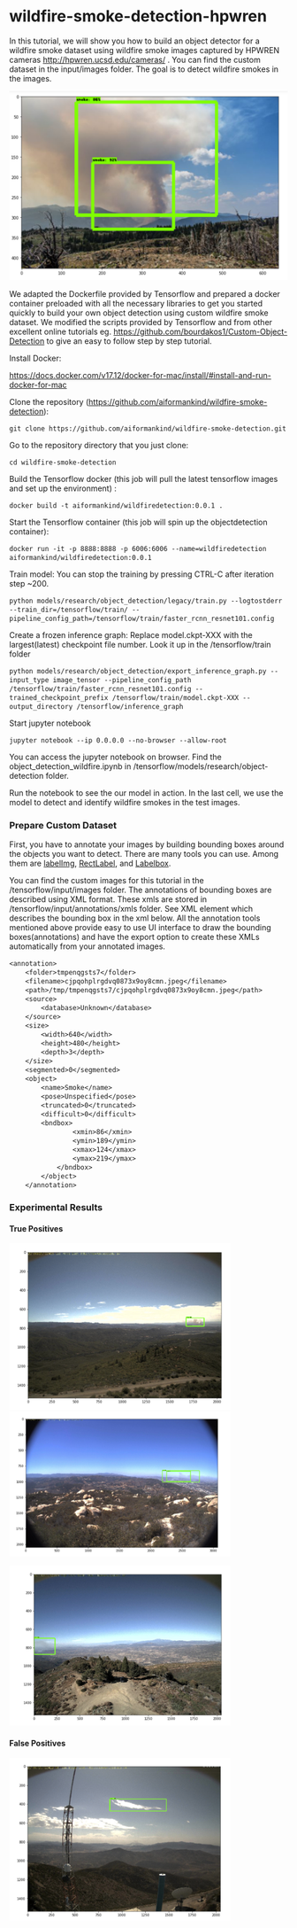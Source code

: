 # wildfire-smoke-detection-hpwren

In this tutorial, we will show you how to build an object detector for a wildfire smoke dataset using wildfire smoke images captured by HPWREN cameras http://hpwren.ucsd.edu/cameras/ . You can find the custom dataset in the input/images folder. The goal is to detect wildfire smokes in the images.

<p float="left">
<img src=docs/wildfire-detect.png />
</p>

We adapted the Dockerfile provided by Tensorflow and prepared a docker container preloaded with all the necessary libraries to get you started quickly to build your own object detection using custom wildfire smoke dataset. We modified the scripts provided by Tensorflow and from other excellent online tutorials eg. https://github.com/bourdakos1/Custom-Object-Detection to give an easy to follow step by step tutorial.

Install Docker:

https://docs.docker.com/v17.12/docker-for-mac/install/#install-and-run-docker-for-mac

Clone the repository (https://github.com/aiformankind/wildfire-smoke-detection):
```
git clone https://github.com/aiformankind/wildfire-smoke-detection.git
```

Go to the repository directory that you just clone:
```
cd wildfire-smoke-detection
```

Build the Tensorflow docker (this job will pull the latest tensorflow images and set up the environment) :
```
docker build -t aiformankind/wildfiredetection:0.0.1 .
```

Start the Tensorflow container (this job will spin up the objectdetection container):
```
docker run -it -p 8888:8888 -p 6006:6006 --name=wildfiredetection aiformankind/wildfiredetection:0.0.1
```
Train model:
You can stop the training by pressing CTRL-C after iteration step ~200.
```
python models/research/object_detection/legacy/train.py --logtostderr --train_dir=/tensorflow/train/ --pipeline_config_path=/tensorflow/train/faster_rcnn_resnet101.config
```

Create a frozen inference graph:
Replace model.ckpt-XXX with the largest(latest) checkpoint file number. Look it up in the /tensorflow/train folder

```
python models/research/object_detection/export_inference_graph.py --input_type image_tensor --pipeline_config_path /tensorflow/train/faster_rcnn_resnet101.config --trained_checkpoint_prefix /tensorflow/train/model.ckpt-XXX --output_directory /tensorflow/inference_graph
```

Start jupyter notebook
```
jupyter notebook --ip 0.0.0.0 --no-browser --allow-root
```

You can access the jupyter notebook on browser. Find the object_detection_wildfire.ipynb in /tensorflow/models/research/object-detection folder.

Run the notebook to see the our model in action. In the last cell, we use the model to detect and identify wildfire smokes in the test images.

### Prepare Custom Dataset
First, you have to annotate your images by building bounding boxes around the objects you want to detect. There are many tools you can use. Among them are [labelImg](https://github.com/tzutalin/labelImg), [RectLabel](https://rectlabel.com/), and [Labelbox](https://labelbox.com/).

You can find the custom images for this tutorial in the /tensorflow/input/images folder. The annotations of bounding boxes are described using XML format. These xmls are stored in /tensorflow/input/annotations/xmls folder. See <bndbox> XML element which describes the bounding box in the xml below. All the annotation tools mentioned above provide easy to use UI interface to draw the bounding boxes(annotations) and have the export option to create these XMLs automatically from your annotated images. 

```
<annotation>
    <folder>tmpenqgsts7</folder>
    <filename>cjpqohplrgdvq0873x9oy8cmn.jpeg</filename>
    <path>/tmp/tmpenqgsts7/cjpqohplrgdvq0873x9oy8cmn.jpeg</path>
    <source>
        <database>Unknown</database>
    </source>
    <size>
        <width>640</width>
        <height>480</height>
        <depth>3</depth>
    </size>
    <segmented>0</segmented>
    <object>
        <name>Smoke</name>
        <pose>Unspecified</pose>
        <truncated>0</truncated>
        <difficult>0</difficult>
        <bndbox>
                <xmin>86</xmin>
                <ymin>189</ymin>
                <xmax>124</xmax>
                <ymax>219</ymax>
            </bndbox>
        </object>
    </annotation>
```        

### Experimental Results


#### True Positives

<img src="docs/truePositive1.png" alt="detected smoke" width="400"/><img src="docs/truePositive2.png" alt="detected smoke" width="400"/>

<img src="docs/truePositive5.png" alt="detected smoke" width="400"/>

#### False Positives

<img src="docs/falsePositive1.png" alt="not smoke" width="400"/>
